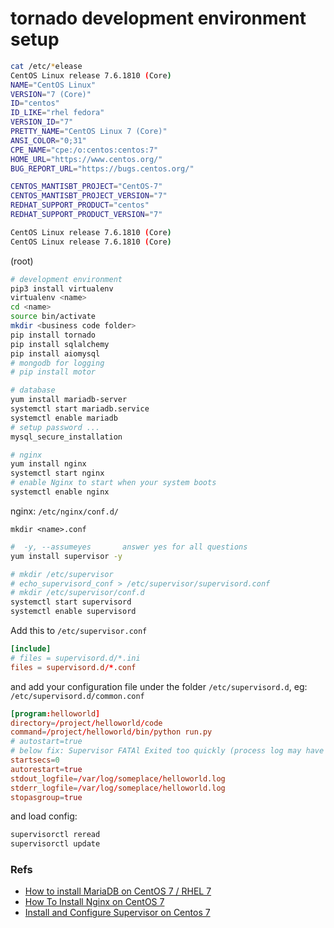 # tornado development environment setup

```sh
cat /etc/*elease
CentOS Linux release 7.6.1810 (Core) 
NAME="CentOS Linux"
VERSION="7 (Core)"
ID="centos"
ID_LIKE="rhel fedora"
VERSION_ID="7"
PRETTY_NAME="CentOS Linux 7 (Core)"
ANSI_COLOR="0;31"
CPE_NAME="cpe:/o:centos:centos:7"
HOME_URL="https://www.centos.org/"
BUG_REPORT_URL="https://bugs.centos.org/"

CENTOS_MANTISBT_PROJECT="CentOS-7"
CENTOS_MANTISBT_PROJECT_VERSION="7"
REDHAT_SUPPORT_PRODUCT="centos"
REDHAT_SUPPORT_PRODUCT_VERSION="7"

CentOS Linux release 7.6.1810 (Core) 
CentOS Linux release 7.6.1810 (Core) 
```


(root)
```sh
# development environment
pip3 install virtualenv
virtualenv <name>
cd <name>
source bin/activate
mkdir <business code folder>
pip install tornado
pip install sqlalchemy
pip install aiomysql
# mongodb for logging
# pip install motor

# database
yum install mariadb-server
systemctl start mariadb.service
systemctl enable mariadb
# setup password ...
mysql_secure_installation

# nginx
yum install nginx
systemctl start nginx
# enable Nginx to start when your system boots
systemctl enable nginx
```

nginx: `/etc/nginx/conf.d/`
```
mkdir <name>.conf
```

<!-- 

cmd for myself
```sh
pip install sqlacodegen
./importDatabase.sh test ./library/dao.py
``` 

`importDatabase.sh`:
```sh
sqlacodegen --noclasses mysql+pymysql://root:@localhost/$1 > $2
```
-->

```sh
#  -y, --assumeyes       answer yes for all questions
yum install supervisor -y

# mkdir /etc/supervisor
# echo_supervisord_conf > /etc/supervisor/supervisord.conf
# mkdir /etc/supervisor/conf.d
systemctl start supervisord
systemctl enable supervisord
```

Add this to `/etc/supervisor.conf`
```conf
[include]
# files = supervisord.d/*.ini
files = supervisord.d/*.conf
```

and add your configuration file under the folder `/etc/supervisord.d`, eg: `/etc/supervisord.d/common.conf`
```conf
[program:helloworld]
directory=/project/helloworld/code
command=/project/helloworld/bin/python run.py
# autostart=true
# below fix: Supervisor FATAl Exited too quickly (process log may have details)
startsecs=0
autorestart=true
stdout_logfile=/var/log/someplace/helloworld.log
stderr_logfile=/var/log/someplace/helloworld.log
stopasgroup=true
```

and load config:
```sh
supervisorctl reread
supervisorctl update
```

### Refs

- [How to install MariaDB on CentOS 7 / RHEL 7](https://mariadb.com/resources/blog/installing-mariadb-10-on-centos-7-rhel-7/)
- [How To Install Nginx on CentOS 7](https://www.digitalocean.com/community/tutorials/how-to-install-nginx-on-centos-7)
- [Install and Configure Supervisor on Centos 7](https://fitdevops.in/install-and-configure-supervisor-on-centos-7/)